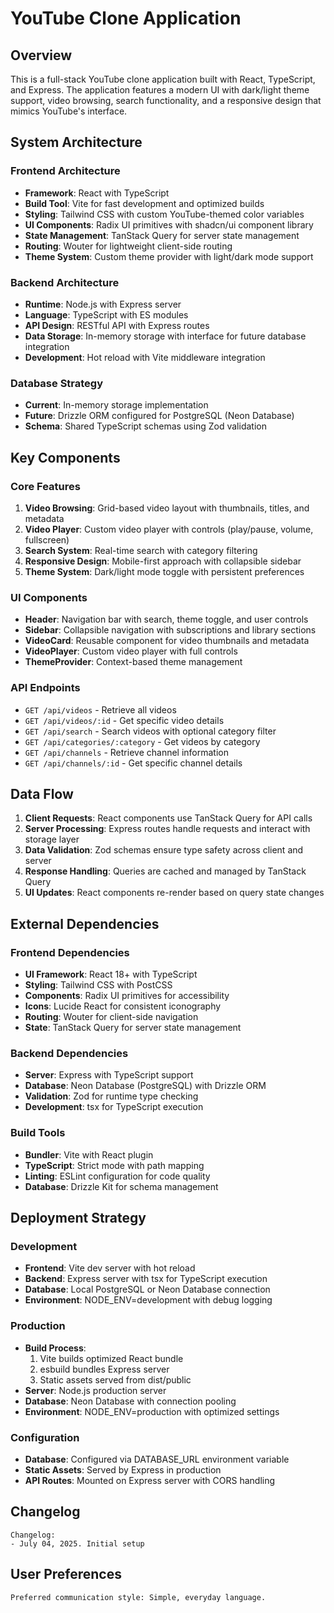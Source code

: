 # YouTube Clone Application

## Overview

This is a full-stack YouTube clone application built with React, TypeScript, and Express. The application features a modern UI with dark/light theme support, video browsing, search functionality, and a responsive design that mimics YouTube's interface.

## System Architecture

### Frontend Architecture
- **Framework**: React with TypeScript
- **Build Tool**: Vite for fast development and optimized builds
- **Styling**: Tailwind CSS with custom YouTube-themed color variables
- **UI Components**: Radix UI primitives with shadcn/ui component library
- **State Management**: TanStack Query for server state management
- **Routing**: Wouter for lightweight client-side routing
- **Theme System**: Custom theme provider with light/dark mode support

### Backend Architecture
- **Runtime**: Node.js with Express server
- **Language**: TypeScript with ES modules
- **API Design**: RESTful API with Express routes
- **Data Storage**: In-memory storage with interface for future database integration
- **Development**: Hot reload with Vite middleware integration

### Database Strategy
- **Current**: In-memory storage implementation
- **Future**: Drizzle ORM configured for PostgreSQL (Neon Database)
- **Schema**: Shared TypeScript schemas using Zod validation

## Key Components

### Core Features
1. **Video Browsing**: Grid-based video layout with thumbnails, titles, and metadata
2. **Video Player**: Custom video player with controls (play/pause, volume, fullscreen)
3. **Search System**: Real-time search with category filtering
4. **Responsive Design**: Mobile-first approach with collapsible sidebar
5. **Theme System**: Dark/light mode toggle with persistent preferences

### UI Components
- **Header**: Navigation bar with search, theme toggle, and user controls
- **Sidebar**: Collapsible navigation with subscriptions and library sections
- **VideoCard**: Reusable component for video thumbnails and metadata
- **VideoPlayer**: Custom video player with full controls
- **ThemeProvider**: Context-based theme management

### API Endpoints
- `GET /api/videos` - Retrieve all videos
- `GET /api/videos/:id` - Get specific video details
- `GET /api/search` - Search videos with optional category filter
- `GET /api/categories/:category` - Get videos by category
- `GET /api/channels` - Retrieve channel information
- `GET /api/channels/:id` - Get specific channel details

## Data Flow

1. **Client Requests**: React components use TanStack Query for API calls
2. **Server Processing**: Express routes handle requests and interact with storage layer
3. **Data Validation**: Zod schemas ensure type safety across client and server
4. **Response Handling**: Queries are cached and managed by TanStack Query
5. **UI Updates**: React components re-render based on query state changes

## External Dependencies

### Frontend Dependencies
- **UI Framework**: React 18+ with TypeScript
- **Styling**: Tailwind CSS with PostCSS
- **Components**: Radix UI primitives for accessibility
- **Icons**: Lucide React for consistent iconography
- **Routing**: Wouter for client-side navigation
- **State**: TanStack Query for server state management

### Backend Dependencies
- **Server**: Express with TypeScript support
- **Database**: Neon Database (PostgreSQL) with Drizzle ORM
- **Validation**: Zod for runtime type checking
- **Development**: tsx for TypeScript execution

### Build Tools
- **Bundler**: Vite with React plugin
- **TypeScript**: Strict mode with path mapping
- **Linting**: ESLint configuration for code quality
- **Database**: Drizzle Kit for schema management

## Deployment Strategy

### Development
- **Frontend**: Vite dev server with hot reload
- **Backend**: Express server with tsx for TypeScript execution
- **Database**: Local PostgreSQL or Neon Database connection
- **Environment**: NODE_ENV=development with debug logging

### Production
- **Build Process**: 
  1. Vite builds optimized React bundle
  2. esbuild bundles Express server
  3. Static assets served from dist/public
- **Server**: Node.js production server
- **Database**: Neon Database with connection pooling
- **Environment**: NODE_ENV=production with optimized settings

### Configuration
- **Database**: Configured via DATABASE_URL environment variable
- **Static Assets**: Served by Express in production
- **API Routes**: Mounted on Express server with CORS handling

## Changelog

```
Changelog:
- July 04, 2025. Initial setup
```

## User Preferences

```
Preferred communication style: Simple, everyday language.
```